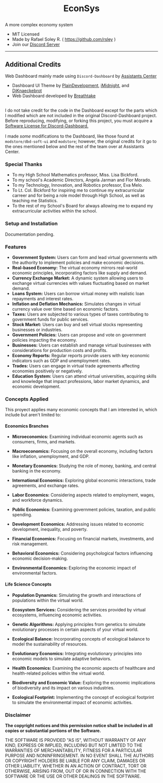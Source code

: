 # <p align="center">EconSys</p>
A more complex economy system
- MIT Licensed
- Made by Rafael Soley R. ( https://github.com/rsley )
- Join our <a href="https://rsluxury.xyz/discord">Discord Server</a>
---

## Additional Credits
Web Dashboard mainly made using `Discord-Dashboard` by <a href="https://assistantscenter.com">Assistants Center</a>
- Dashboard UI Theme by <a href="https://github.com/PlainDevelopment">PlainDevelopment<a/>, <a href="https://github.com/iMidnights">iMidnight</a>, and <a href="https://github.com/DJKnaeckebrot">DjKnaeckebrot</a>
- Web Dashboard developed by <a href="https://github.com/breftejk">Breathtake</a>

<br/>I do not take credit for the code in the Dashboard except for the parts which I modified which are not included in the original Discord-Dashboard project. Before reproducing, modifying, or forking this project, you must acquire a <a href="https://assistantscenter.com/discord-dashboard/v2">Software License for Discord-Dashboard.</a><br/><br/>I made *some* modifications to the Dashboard, like those found at `modstore/dbd-soft-ui` and `modstore`; however, the original credits for it go to the ones mentioned below and the rest of the team over at Assistants Center.

### Special Thanks
- To my High School Mathematics professor, Miss. Lisa Bickford.
- To my school's Academic Directors, Angela Jarman and Flor Morado.
- To my Technology, Innovation, and Robotics professor, Eva Melo.
- To Lt. Col. Bickford for inspiring me to continue my extracurricular carreer and for being a role model through High School, as well as teaching me Statistics.
- To the rest of my School's Board for always allowing me to expand my extracurricular activities within the school.

### Setup and Installation
Documentation pending.

### Features
- **Government System:**
  Users can form and lead virtual governments with the authority to implement policies and make economic decisions.
- **Real-based Economy:**
  The virtual economy mirrors real-world economic principles, incorporating factors like supply and demand.
- **Currency Exchange Market:**
  A dynamic system allowing users to exchange virtual currencies with values fluctuating based on market demand.
- **Loans System:**
  Users can borrow virtual money with realistic loan repayments and interest rates.
- **Inflation and Deflation Mechanics:**
  Simulates changes in virtual currency value over time based on economic factors.
- **Taxes:**
  Users are subjected to various types of taxes contributing to government funds for public services.
- **Stock Market:**
  Users can buy and sell virtual stocks representing businesses or industries.
- **Government Policies:**
  Users can propose and vote on government policies impacting the economy.
- **Businesses:**
  Users can establish and manage virtual businesses with considerations for production costs and profits.
- **Economy Reports:**
  Regular reports provide users with key economic indicators such as GDP and unemployment rates.
- **Trades:**
  Users can engage in virtual trade agreements affecting economies positively or negatively.
- **Education System:**
  Users can attend virtual universities, acquiring skills and knowledge that impact professions, labor market dynamics, and economic development.

### Concepts Applied
This proyect applies many economic concepts that I am interested in, which include but aren't limited to:

#### Economics Branches

- **Microeconomics:**
  Examining individual economic agents such as consumers, firms, and markets.

- **Macroeconomics:**
  Focusing on the overall economy, including factors like inflation, unemployment, and GDP.

- **Monetary Economics:**
  Studying the role of money, banking, and central banking in the economy.

- **International Economics:**
  Exploring global economic interactions, trade agreements, and exchange rates.

- **Labor Economics:**
  Considering aspects related to employment, wages, and workforce dynamics.

- **Public Economics:**
  Examining government policies, taxation, and public spending.

- **Development Economics:**
  Addressing issues related to economic development, inequality, and poverty.

- **Financial Economics:**
  Focusing on financial markets, investments, and risk management.

- **Behavioral Economics:**
  Considering psychological factors influencing economic decision-making.

- **Environmental Economics:**
  Exploring the economic impact of environmental factors.

#### Life Science Concepts

- **Population Dynamics:**
  Simulating the growth and interactions of populations within the virtual world.

- **Ecosystem Services:**
  Considering the services provided by virtual ecosystems, influencing economic activities.

- **Genetic Algorithms:**
  Applying principles from genetics to simulate evolutionary processes in certain aspects of your virtual world.

- **Ecological Balance:**
  Incorporating concepts of ecological balance to model the sustainability of resources.

- **Evolutionary Economics:**
  Integrating evolutionary principles into economic models to simulate adaptive behaviors.

- **Health Economics:**
  Examining the economic aspects of healthcare and health-related policies within the virtual world.

- **Biodiversity and Economic Value:**
  Exploring the economic implications of biodiversity and its impact on various industries.

- **Ecological Footprint:**
  Implementing the concept of ecological footprint to simulate the environmental impact of economic activities.


### Disclaimer
**The copyright notices and this permission notice shall be included in all copies or substantial portions of the Software.**

THE SOFTWARE IS PROVIDED "AS IS", WITHOUT WARRANTY OF ANY KIND, EXPRESS OR
IMPLIED, INCLUDING BUT NOT LIMITED TO THE WARRANTIES OF MERCHANTABILITY,
FITNESS FOR A PARTICULAR PURPOSE AND NONINFRINGEMENT. IN NO EVENT SHALL THE
AUTHORS OR COPYRIGHT HOLDERS BE LIABLE FOR ANY CLAIM, DAMAGES OR OTHER
LIABILITY, WHETHER IN AN ACTION OF CONTRACT, TORT OR OTHERWISE, ARISING FROM,
OUT OF OR IN CONNECTION WITH THE SOFTWARE OR THE USE OR OTHER DEALINGS IN THE
SOFTWARE.